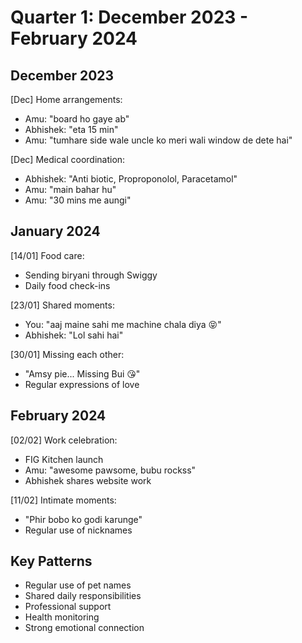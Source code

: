 # Quarter 1: December 2023 - February 2024

## December 2023
[Dec] Home arrangements:
- Amu: "board ho gaye ab"
- Abhishek: "eta 15 min"
- Amu: "tumhare side wale uncle ko meri wali window de dete hai"

[Dec] Medical coordination:
- Abhishek: "Anti biotic, Proproponolol, Paracetamol"
- Amu: "main bahar hu"
- Amu: "30 mins me aungi"

## January 2024

[14/01] Food care:
- Sending biryani through Swiggy
- Daily food check-ins

[23/01] Shared moments:
- You: "aaj maine sahi me machine chala diya 😝"
- Abhishek: "Lol sahi hai"

[30/01] Missing each other:
- "Amsy pie... Missing Bui 😘"
- Regular expressions of love

## February 2024

[02/02] Work celebration:
- FIG Kitchen launch
- Amu: "awesome pawsome, bubu rockss"
- Abhishek shares website work

[11/02] Intimate moments:
- "Phir bobo ko godi karunge"
- Regular use of nicknames

## Key Patterns
- Regular use of pet names
- Shared daily responsibilities
- Professional support
- Health monitoring
- Strong emotional connection